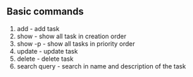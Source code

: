 ## Basic commands

1) add - add task
2) show - show all task in creation order
3) show -p - show all tasks in priority order
4) update - update task
5) delete - delete task
6) search query - search in name and description of the task